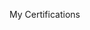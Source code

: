 <!--START_SECTION:badges-->
<!--END_SECTION:badges-->

My Certifications
<!--
<a href="https://www.credly.com/badges/278e2ae5-2cae-41ca-b464-158e9a4d2c76"><img src="https://images.credly.com/size/110x110/images/a2790314-008a-4c3d-9553-f5e84eb359ba/image.png" alt="Badge 1" width="110" height="110"> <img src="https://images.credly.com/size/100x100/images/6ed049f9-20b9-4d65-8113-f3a09bc3df9f/Adobe_Certified_Expert_Experience_Cloud_products_Digital_Badge.png" alt="Badge 2" width="110" height="110"></a>
</a>
-->
